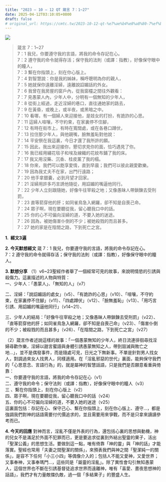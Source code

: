 ```yaml
---
title: "2023 – 10 – 12 QT 箴言 7：1~27"
date: 2025-04-12T03:10:05+0800
draft: false
# original_url: https://cmtc.tw/2023-10-12-qt-%e7%ae%b4%e8%a8%80-7%ef%bc%9a127
---
```


![](/images/qt.jpg)
> 箴言 7：1\~27  
> 7：1 我兒，你要遵守我的言語，將我的命令存記在心。  
> 7：2 遵守我的命令就得存活；保守我的法則（或譯：指教），好像保守眼中的瞳人，  
> 7：3 繫在你指頭上，刻在你心版上。  
> 7：4 對智慧說：你是我的姊妹，稱呼聰明為你的親人，  
> 7：5 她就保你遠離淫婦，遠離說諂媚話的外女。  
> 7：6 我曾在我房屋的窗戶內，從我窗欞之間往外觀看：  
> 7：7 見愚蒙人內，少年人中，分明有一個無知的少年人，  
> 7：8 從街上經過，走近淫婦的巷口，直往通她家的路去，  
> 7：9 在黃昏，或晚上，或半夜，或黑暗之中。  
> 7：10 看哪，有一個婦人來迎接他，是妓女的打扮，有詭詐的心思。  
> 7：11 這婦人喧嚷，不守約束，在家裏停不住腳，  
> 7：12 有時在街市上，有時在寬闊處，或在各巷口蹲伏，  
> 7：13 拉住那少年人，與他親嘴，臉無羞恥對他說：  
> 7：14 平安祭在我這裏，今日才還了我所許的願。  
> 7：15 因此，我出來迎接你，懇切求見你的面，恰巧遇見了你。  
> 7：16 我已經用繡花毯子和埃及線織的花紋布鋪了我的床。  
> 7：17 我又用沒藥、沉香、桂皮薰了我的榻。  
> 7：18 你來，我們可以飽享愛情，直到早晨；我們可以彼此親愛歡樂。  
> 7：19 因為我丈夫不在家，出門行遠路；  
> 7：20 他手拿銀囊，必到月望才回家。  
> 7：21 淫婦用許多巧言誘他隨從，用諂媚的嘴逼他同行。  
> 7：22 少年人立刻跟隨她，好像牛往宰殺之地；又像愚昧人帶鎖鍊去受刑罰，  
> 7：23 直等箭穿他的肝；如同雀鳥急入網羅，卻不知是自喪己命。  
> 7：24 眾子啊，現在要聽從我，留心聽我口中的話。  
> 7：25 你的心不可偏向淫婦的道，不要入她的迷途。  
> 7：26 因為，被她傷害仆倒的不少；被她殺戮的而且甚多。  
> 7：27 她的家是在陰間之路，下到死亡之宮。

**1.  經文3遍**

**2. 今天默想經文**
箴 7：1 我兒，你要遵守我的言語，將我的命令存記在心。  
7：2 遵守我的命令就得存活；保守我的法則（或譯：指教），好像保守眼中的瞳人。

**3. 默想分享**
（1）v6\~23聖經作者舉了一個經常可見的故事，來說明情慾的引誘與殺傷力。這裏描述的人物與特質：  
一、少年人：「愚蒙人」、「無知的人」（v7）

二、淫婦：「說諂媚話的處女」（v5）、「有詭詐的心思」（v10）、「喧嚷，不守約束，在家裏停不住腳」（v11）、「四處蹲伏」（v12）、「臉無羞恥」（v13）、「用巧言引誘、用諂媚的嘴逼他同行」（v14\~21）、

三、少年人的結局：「好像牛往宰殺之地；又像愚昧人帶鎖鍊去受刑罰」（v22）、「直等箭穿他的肝；如同雀鳥急入網羅，卻不知是自喪己命」（v23）、「傷害仆倒的不少；被殺戮的而且甚多」（v26）、「在陰間之路，下到死亡之宮」（v27）

（2）箴言作者述說這樣的故事：「一個愚蒙無知的少年人，終日流連徘徊尋找淫婦尋歡作樂，淫婦以甜言蜜語與身體引誘愚蒙無知之人，帶到毀滅與敗亡之地…」，並不是偶發事件，而是隨處可見，日光之下無新事。不單是針對男人找女人，對調過來女人找男人，同樣適用。在「淫亂邪惡的世代」裏面，能夠保守我們的「心思意念、言語行為」的，就是屬神的智慧話語，只是我們是否願意看重與倚靠：  
一、你要遵守我的言語，將我的命令存記在心（v1）  
二、遵守我的命令；保守法則（或譯：指教），好像保守眼中的瞳人（v3）  
三 、繫在你指頭上，刻在你心版上（v2）  
四、眾子啊，現在要聽從我，留心聽我口中的話（v24）  
五、你的心不可偏向淫婦的道，不要入她的迷途（v25）  
這裏面包括：存記在心、保守己心、繫在你指頭上，刻在你心版上、遵守…，都是強調我們對神的話語需要付代價追求的，並且需要用來爭戰，而不是只拿來讀讀參考而已。

**4. 今天的回應**
對神而言，淫亂不僅是外表的行為，還包括心裏的思想與動機，神的兒女不是滿足於外面不犯罪而已，更是要追求從裏到外結出聖靈的果子，活出「聖潔公義」的思想生活。要做到這一點，唯有倚靠「神的靈」與「神的話」才能落實。聖經也常用「夫妻之間聖潔的關係」，來預表我們與神之間「聖潔純一的關係」，是容不下任何「小三小四」等偶像介入的；包括人不能又愛神，又愛世界；又事奉神，又事奉瑪門…，這些同是「屬靈的淫亂」。除了異性會勾引無知愚蒙人，這個世界也不斷在引誘基督徒追求世界而遠離神，唯有「喜愛、晝夜思想神的話語」，我們才有力量敵擋仇敵，過一個「多結果子」的豐盛人生。
